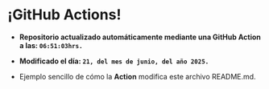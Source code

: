 # ¡GitHub Actions!
* **Repositorio actualizado automáticamente mediante una GitHub Action a las: `06:51:03hrs.`**
* **Modificado el día: `21, del mes de junio, del año 2025.`**

* Ejemplo sencillo de cómo la **Action** modifica este archivo README.md.
